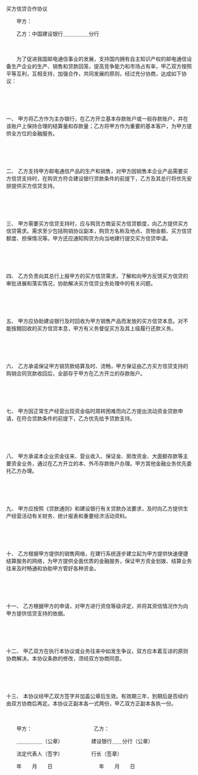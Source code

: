 



买方信贷合作协议



 

　　甲方：

　　乙方：中国建设银行＿＿＿＿＿分行

　　

　　为了促进我国邮电通信事业的发展，支持国内拥有自主知识产权的邮电通信设备生产企业的生产、销售和贷款回笼，提高竞争能力和市场占有率，甲乙双方按照平等互利，互相支持，加强合作，共同发展的原则，经过充分协商，达成如下协议：

　　

　　

一、
甲方将乙方作为主办银行，在乙方开立基本存款账户或一般存款账户，并在该账户上保持合理的结算量和存款量；乙方将甲方作为重要的基本客户，为甲方提供全方位的金融服务。

　　

　　

二、
乙方支持甲方邮电通信产品的生产和销售，对甲方因销售本企业产品需要买方信贷支持时，在购货方符合建设银行贷款条件的前提下，乙方及其总行将优先安排提供买方信贷支持。

　　

　　

三、
甲方需要买方信贷支持时，应与购货方商妥买方信贷额度，向乙方提供买方信贷需求。需求至少包括购销协议副本，购货方名称及地点、货物金额、买方信贷额度、担保情况等。甲方还应通知购货方向当地建行提交买方信贷申请。

　　

　　

四、
乙方负责向其总行上报甲方的买方信贷需求，了解和向甲方反馈买方信贷的审批进展和落实情况，协助解决买方信贷业务处理中的有关问题。

　　

　　

五、
甲方应协助建设银行及时回收为甲方销售产品而发放的买方信贷本息。对不能按期回收的买方信贷本息，甲方有义务督促买方及其上级履行还款义务。

　　

　　

六、
乙方承诺保证甲方销货款结算及时、流畅，甲方保证由乙方买方信贷支持的购销合同货款收回后，全部存于甲方在乙方开立的存款账户。

　　

　　

七、
甲方因正常生产经营出现资金临时周转困难而向乙方提出流动资金贷款申请，在符合贷款条件的前提下，乙方优先给予贷款支持。

　　

　　

八、
甲方承诺本企业资金往来、营业收入、保证金、房改资金、大面额存款等主要资金业务，通过在乙方开立的本、外币存款账户办理。甲方其他金融业务优先委托乙方办理。

　　

　　

九、
甲方应按照《贷款通则》和建设银行有关贷款办法要求，及时向乙方提供生产经营活动有关财务、统计报表和重要经济活动资料。

　　

　　

十、
乙方根据甲方提供的销售网络，在建行系统逐步建立起为甲方提供快速便捷结算服务的网络，为甲方提供全面优质的金融服务，保证甲方资金划拨、结算业务往来及时畅通和协助甲方管好各种资金。

　　

　　

十一、
乙方根据甲方的申请，对甲方进行资信等级评定，并将其资信情况作为向甲方提供信贷支持的依据。

　　

　　

十二、
甲乙双方在执行本协议或业务往来中如发生争议，双方应本着互谅的原则协商解决。本协议条款的修改，须经双方协商同意。

　　

　　

十三、
本协议经甲乙双方签字并加盖公章后生效。有效期三年，到期后是否续约由双方协商后再定。本协议正副本各一式两份，甲乙双方正副本各执一份。　　

　　

　　甲方：　　　　　　　　　　　　乙方：

　　＿＿＿＿＿（公章）　　　　　　建设银行＿＿分行（公章）

　　法定代表人（签字）　　　　　　行长（签章）

　　年　　月　　日　　　　　　　　　年　　月　　日